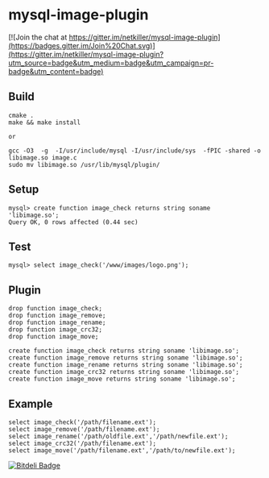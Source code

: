 mysql-image-plugin
==================

[![Join the chat at https://gitter.im/netkiller/mysql-image-plugin](https://badges.gitter.im/Join%20Chat.svg)](https://gitter.im/netkiller/mysql-image-plugin?utm_source=badge&utm_medium=badge&utm_campaign=pr-badge&utm_content=badge)

Build
-----
	cmake .
	make && make install
	
	or
	
	gcc -O3  -g  -I/usr/include/mysql -I/usr/include/sys  -fPIC -shared -o libimage.so image.c
	sudo mv libimage.so /usr/lib/mysql/plugin/
	
Setup
-----
	mysql> create function image_check returns string soname 'libimage.so';
	Query OK, 0 rows affected (0.44 sec)

Test
----
	mysql> select image_check('/www/images/logo.png');
	
Plugin
------
	drop function image_check;
	drop function image_remove;
	drop function image_rename;
	drop function image_crc32;
	drop function image_move;
	
	create function image_check returns string soname 'libimage.so';
	create function image_remove returns string soname 'libimage.so';
	create function image_rename returns string soname 'libimage.so';
	create function image_crc32 returns string soname 'libimage.so';
	create function image_move returns string soname 'libimage.so';

Example 
-------	
	select image_check('/path/filename.ext');
	select image_remove('/path/filename.ext');
	select image_rename('/path/oldfile.ext','/path/newfile.ext');
	select image_crc32('/path/filename.ext');
	select image_move('/path/filename.ext','/path/to/newfile.ext');


[![Bitdeli Badge](https://d2weczhvl823v0.cloudfront.net/netkiller/mysql-image-plugin/trend.png)](https://bitdeli.com/free "Bitdeli Badge")

